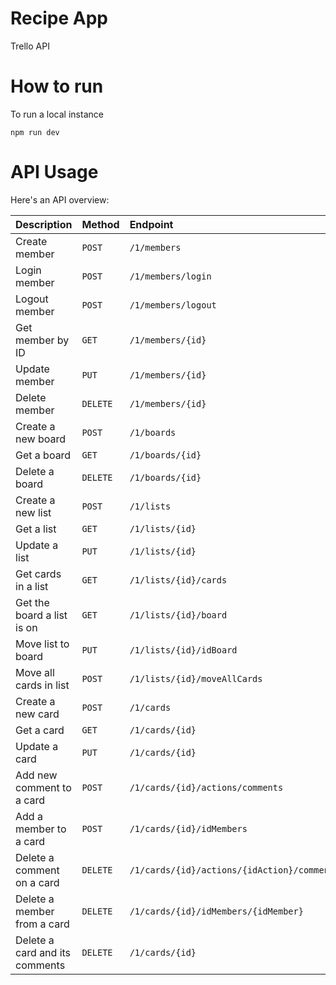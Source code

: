 # Recipe App

Trello API

# How to run

To run a local instance

    npm run dev

# API Usage

Here's an API overview:

| Description                    | Method   | Endpoint                                    |
| :----------------------------- | :------- | :------------------------------------------ |
| Create member                  | `POST`   | `/1/members`                                |
| Login member                   | `POST`   | `/1/members/login`                          |
| Logout member                  | `POST`   | `/1/members/logout`                         |
| Get member by ID               | `GET`    | `/1/members/{id}`                           |
| Update member                  | `PUT`    | `/1/members/{id}`                           |
| Delete member                  | `DELETE` | `/1/members/{id}`                           |
| Create a new board             | `POST`   | `/1/boards`                                 |
| Get a board                    | `GET`    | `/1/boards/{id}`                            |
| Delete a board                 | `DELETE` | `/1/boards/{id}`                            |
| Create a new list              | `POST`   | `/1/lists`                                  |
| Get a list                     | `GET`    | `/1/lists/{id}`                             |
| Update a list                  | `PUT`    | `/1/lists/{id}`                             |
| Get cards in a list            | `GET`    | `/1/lists/{id}/cards`                       |
| Get the board a list is on     | `GET`    | `/1/lists/{id}/board`                       |
| Move list to board             | `PUT`    | `/1/lists/{id}/idBoard`                     |
| Move all cards in list         | `POST`   | `/1/lists/{id}/moveAllCards`                |
| Create a new card              | `POST`   | `/1/cards`                                  |
| Get a card                     | `GET`    | `/1/cards/{id}`                             |
| Update a card                  | `PUT`    | `/1/cards/{id}`                             |
| Add new comment to a card      | `POST`   | `/1/cards/{id}/actions/comments`            |
| Add a member to a card         | `POST`   | `/1/cards/{id}/idMembers`                   |
| Delete a comment on a card     | `DELETE` | `/1/cards/{id}/actions/{idAction}/comments` |
| Delete a member from a card    | `DELETE` | `/1/cards/{id}/idMembers/{idMember}`        |
| Delete a card and its comments | `DELETE` | `/1/cards/{id}`                             |
